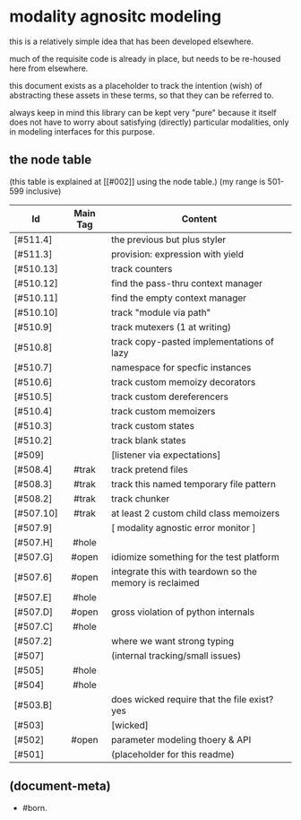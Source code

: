 # modality agnositc modeling

this is a relatively simple idea that has been developed elsewhere.

much of the requisite code is already in place, but needs to be re-housed
here from elsewhere.

this document exists as a placeholder to track the intention (wish)
of abstracting these assets in these terms, so that they can be referred
to.

always keep in mind this library can be kept very "pure" because it itself
does not have to worry about satisfying (directly) particular modalities,
only in modeling interfaces for this purpose.




## <a name="node-table"></a>the node table

(this table is explained at [\[#002\]] using the node table.)
(my range is 501-599 inclusive)


|Id                         | Main Tag | Content |
|---------------------------|:-----:|-
|[#511.4]                   |       | the previous but plus styler
|[#511.3]                   |       | provision: expression with yield
|[#510.13]                  |       | track counters
|[#510.12]                  |       | find the pass-thru context manager
|[#510.11]                  |       | find the empty context manager
|[#510.10]                  |       | track "module via path"
|[#510.9]                   |       | track mutexers (1 at writing)
|[#510.8]                   |       | track copy-pasted implementations of lazy
|[#510.7]                   |       | namespace for specfic instances
|[#510.6]                   |       | track custom memoizy decorators
|[#510.5]                   |       | track custom dereferencers
|[#510.4]                   |       | track custom memoizers
|[#510.3]                   |       | track custom states
|[#510.2]                   |       | track blank states
|[#509]                     |       | [listener via expectations]
|[#508.4]                   | #trak | track pretend files
|[#508.3]                   | #trak | track this named temporary file pattern
|[#508.2]                   | #trak | track chunker
|[#507.10]                  | #trak | at least 2 custom child class memoizers
|[#507.9]                   |       | [ modality agnostic error monitor ]
|[#507.H]                   | #hole |
|[#507.G]                   | #open | idiomize something for the test platform
|[#507.6]                   | #open | integrate this with teardown so the memory is reclaimed
|[#507.E]                   | #hole |
|[#507.D]                   | #open | gross violation of python internals
|[#507.C]                   | #hole |
|[#507.2]                   |       | where we want strong typing
|[#507]                     |       | (internal tracking/small issues)
|[#505]                     | #hole |
|[#504]                     | #hole |
|[#503.B]                   |       | does wicked require that the file exist? yes
|[#503]                     |       | [wicked]
|[#502]                     | #open | parameter modeling thoery & API
|[#501]                     |       | (placeholder for this readme)




## (document-meta)

  - #born.
